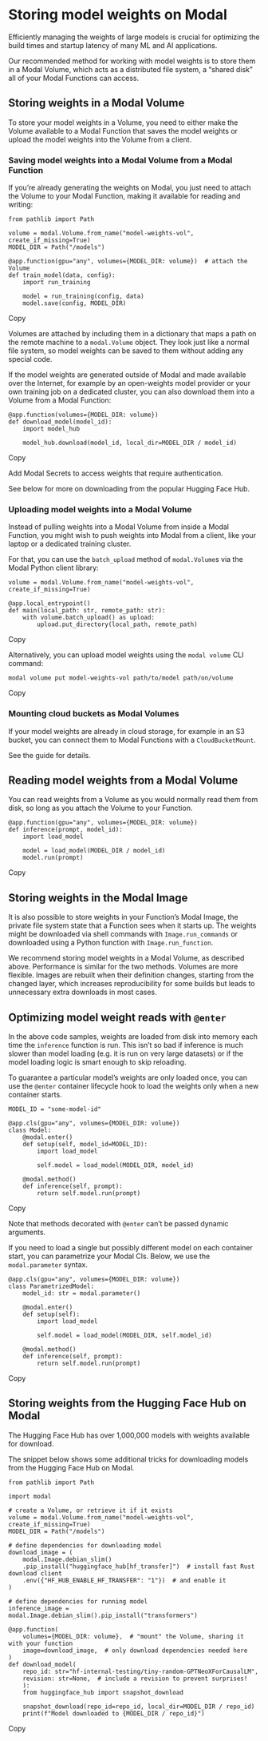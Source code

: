# Storing model weights on Modal

Efficiently managing the weights of large models is crucial for optimizing the
build times and startup latency of many ML and AI applications.

Our recommended method for working with model weights is to store them in a
Modal Volume, which acts as a distributed file system, a “shared disk” all of
your Modal Functions can access.

## Storing weights in a Modal Volume

To store your model weights in a Volume, you need to either make the Volume
available to a Modal Function that saves the model weights or upload the model
weights into the Volume from a client.

### Saving model weights into a Modal Volume from a Modal Function

If you’re already generating the weights on Modal, you just need to attach the
Volume to your Modal Function, making it available for reading and writing:

    
    
    from pathlib import Path
    
    volume = modal.Volume.from_name("model-weights-vol", create_if_missing=True)
    MODEL_DIR = Path("/models")
    
    @app.function(gpu="any", volumes={MODEL_DIR: volume})  # attach the Volume
    def train_model(data, config):
        import run_training
    
        model = run_training(config, data)
        model.save(config, MODEL_DIR)

Copy

Volumes are attached by including them in a dictionary that maps a path on the
remote machine to a `modal.Volume` object. They look just like a normal file
system, so model weights can be saved to them without adding any special code.

If the model weights are generated outside of Modal and made available over
the Internet, for example by an open-weights model provider or your own
training job on a dedicated cluster, you can also download them into a Volume
from a Modal Function:

    
    
    @app.function(volumes={MODEL_DIR: volume})
    def download_model(model_id):
        import model_hub
    
        model_hub.download(model_id, local_dir=MODEL_DIR / model_id)

Copy

Add Modal Secrets to access weights that require authentication.

See below for more on downloading from the popular Hugging Face Hub.

### Uploading model weights into a Modal Volume

Instead of pulling weights into a Modal Volume from inside a Modal Function,
you might wish to push weights into Modal from a client, like your laptop or a
dedicated training cluster.

For that, you can use the `batch_upload` method of `modal.Volume`s via the
Modal Python client library:

    
    
    volume = modal.Volume.from_name("model-weights-vol", create_if_missing=True)
    
    @app.local_entrypoint()
    def main(local_path: str, remote_path: str):
        with volume.batch_upload() as upload:
            upload.put_directory(local_path, remote_path)

Copy

Alternatively, you can upload model weights using the `modal volume` CLI
command:

    
    
    modal volume put model-weights-vol path/to/model path/on/volume

Copy

### Mounting cloud buckets as Modal Volumes

If your model weights are already in cloud storage, for example in an S3
bucket, you can connect them to Modal Functions with a `CloudBucketMount`.

See the guide for details.

## Reading model weights from a Modal Volume

You can read weights from a Volume as you would normally read them from disk,
so long as you attach the Volume to your Function.

    
    
    @app.function(gpu="any", volumes={MODEL_DIR: volume})
    def inference(prompt, model_id):
        import load_model
    
        model = load_model(MODEL_DIR / model_id)
        model.run(prompt)

Copy

## Storing weights in the Modal Image

It is also possible to store weights in your Function’s Modal Image, the
private file system state that a Function sees when it starts up. The weights
might be downloaded via shell commands with `Image.run_commands` or downloaded
using a Python function with `Image.run_function`.

We recommend storing model weights in a Modal Volume, as described above.
Performance is similar for the two methods. Volumes are more flexible. Images
are rebuilt when their definition changes, starting from the changed layer,
which increases reproducibility for some builds but leads to unnecessary extra
downloads in most cases.

## Optimizing model weight reads with `@enter`

In the above code samples, weights are loaded from disk into memory each time
the `inference` function is run. This isn’t so bad if inference is much slower
than model loading (e.g. it is run on very large datasets) or if the model
loading logic is smart enough to skip reloading.

To guarantee a particular model’s weights are only loaded once, you can use
the `@enter` container lifecycle hook to load the weights only when a new
container starts.

    
    
    MODEL_ID = "some-model-id"
    
    @app.cls(gpu="any", volumes={MODEL_DIR: volume})
    class Model:
        @modal.enter()
        def setup(self, model_id=MODEL_ID):
            import load_model
    
            self.model = load_model(MODEL_DIR, model_id)
    
        @modal.method()
        def inference(self, prompt):
            return self.model.run(prompt)

Copy

Note that methods decorated with `@enter` can’t be passed dynamic arguments.

If you need to load a single but possibly different model on each container
start, you can parametrize your Modal Cls. Below, we use the `modal.parameter`
syntax.

    
    
    @app.cls(gpu="any", volumes={MODEL_DIR: volume})
    class ParametrizedModel:
        model_id: str = modal.parameter()
    
        @modal.enter()
        def setup(self):
            import load_model
    
            self.model = load_model(MODEL_DIR, self.model_id)
    
        @modal.method()
        def inference(self, prompt):
            return self.model.run(prompt)

Copy

## Storing weights from the Hugging Face Hub on Modal

The Hugging Face Hub has over 1,000,000 models with weights available for
download.

The snippet below shows some additional tricks for downloading models from the
Hugging Face Hub on Modal.

    
    
    from pathlib import Path
    
    import modal
    
    # create a Volume, or retrieve it if it exists
    volume = modal.Volume.from_name("model-weights-vol", create_if_missing=True)
    MODEL_DIR = Path("/models")
    
    # define dependencies for downloading model
    download_image = (
        modal.Image.debian_slim()
        .pip_install("huggingface_hub[hf_transfer]")  # install fast Rust download client
        .env({"HF_HUB_ENABLE_HF_TRANSFER": "1"})  # and enable it
    )
    
    # define dependencies for running model
    inference_image =  modal.Image.debian_slim().pip_install("transformers")
    
    @app.function(
        volumes={MODEL_DIR: volume},  # "mount" the Volume, sharing it with your function
        image=download_image,  # only download dependencies needed here
    )
    def download_model(
        repo_id: str="hf-internal-testing/tiny-random-GPTNeoXForCausalLM",
        revision: str=None,  # include a revision to prevent surprises!
        ):
        from huggingface_hub import snapshot_download
    
        snapshot_download(repo_id=repo_id, local_dir=MODEL_DIR / repo_id)
        print(f"Model downloaded to {MODEL_DIR / repo_id}")

Copy

